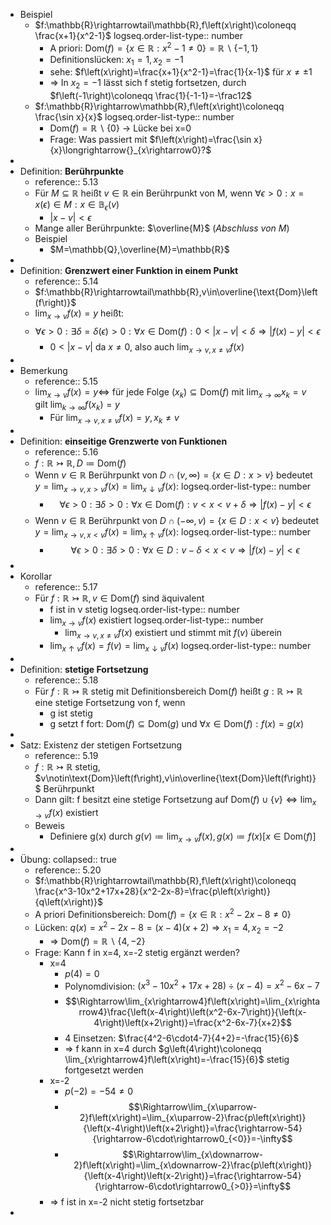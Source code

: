 - Beispiel
	- $f:\mathbb{R}\rightarrowtail\mathbb{R},f\left(x\right)\coloneqq \frac{x+1}{x^2-1}$
	  logseq.order-list-type:: number
		- A priori: $\text{Dom}\left(f\right)=\left\lbrace x\in\mathbb{R}:x^2-1\neq0\right\rbrace=\mathbb{R}\backslash\left\lbrace-1,1\right\rbrace$
		- Definitionslücken: $x_1=1,x_2=-1$
		- sehe: $f\left(x\right)=\frac{x+1}{x^2-1}=\frac{1}{x-1}$ für $x\neq\pm1$
		- => In $x_2=-1$ lässt sich f stetig fortsetzen, durch $f\left(-1\right)\coloneqq \frac{1}{-1-1}=-\frac12$
	- $f:\mathbb{R}\rightarrow\mathbb{R},f\left(x\right)\coloneqq \frac{\sin x}{x}$
	  logseq.order-list-type:: number
		- $\text{Dom}\left(f\right)=\mathbb{R}\backslash\left\lbrace0\right\rbrace$ -> Lücke bei x=0
		- Frage: Was passiert mit $f\left(x\right)=\frac{\sin x}{x}\longrightarrow{}_{x\rightarrow0}?$
-
- Definition: **Berührpunkte**
	- reference:: 5.13
	- Für $M\subseteq\mathbb{R}$ heißt $v\in\mathbb{R}$ ein Berührpunkt von M, wenn $\forall\epsilon>0:x=x\left(\epsilon\right)\in M:x\in\mathbb{B}_{\epsilon}\left(v\right)$
		- $\left|x-v\right|<\epsilon$
	- Mange aller Berührpunkte: $\overline{M}$ (*Abschluss von M*)
	- Beispiel
		- $M=\mathbb{Q},\overline{M}=\mathbb{R}$
-
- Definition: **Grenzwert einer Funktion in einem Punkt**
	- reference:: 5.14
	- $f:\mathbb{R}\rightarrowtail\mathbb{R},v\in\overline{\text{Dom}\left(f\right)}$
	- $\lim_{x\rightarrow v}f\left(x\right)=y$ heißt:
	- $$\forall\epsilon>0:\exists\delta=\delta\left(\epsilon\right)>0:\forall x\in\text{Dom}\left(f\right):0<\left|x-v\right|<\delta\Rightarrow\left|f\left(x\right)-y\right|<\epsilon$$
		- $0<\left|x-v\right|$ da $x\neq0$, also auch $\lim_{x\rightarrow v,x\neq v}f\left(x\right)$
-
- Bemerkung
	- reference:: 5.15
	- $\lim_{x\rightarrow v}f\left(x\right)=y\Leftrightarrow$ für jede Folge $\left(x_{k}\right)\subseteq\text{Dom}\left(f\right)$ mit $\lim_{x\rightarrow\infty}x_{k}=v$ gilt $\lim_{k\rightarrow\infty}f\left(x_{k}\right)=y$
		- Für $\lim_{x\rightarrow v,x\neq v}f\left(x\right)=y,x_{k}\neq v$
-
- Definition: **einseitige Grenzwerte von Funktionen**
	- reference:: 5.16
	- $f:\mathbb{R}\rightarrowtail\mathbb{R},D\coloneqq \text{Dom}\left(f\right)$
	- Wenn $v\in\mathbb{R}$ Berührpunkt von $D\cap\left(v,\infty\right)=\left\lbrace x\in D:x>v\right\rbrace$ bedeutet $y=\lim_{x\rightarrow v,x>v}f\left(x\right)=\lim_{x\downarrow v}f\left(x\right)$:
	  logseq.order-list-type:: number
		- $$\forall\epsilon>0:\exists\delta>0:\forall x\in\text{Dom}\left(f\right):v<x<v+\delta\Rightarrow\left|f\left(x\right)-y\right|<\epsilon$$
	- Wenn $v\in\mathbb{R}$ Berührpunkt von $D\cap\left(-\infty,v\right)=\left\lbrace x\in D:x<v\right\rbrace$ bedeutet $y=\lim_{x\rightarrow v,x<v}f\left(x\right)=\lim_{x\uparrow v}f\left(x\right)$:
	  logseq.order-list-type:: number
		- $$\forall\epsilon>0:\exists\delta>0:\forall x\in D:v-\delta<x<v\Rightarrow\left|f\left(x\right)-y\right|<\epsilon$$
-
- Korollar
	- reference:: 5.17
	- Für $f:\mathbb{R}\rightarrowtail\mathbb{R},v\in\text{Dom}\left(f\right)$ sind äquivalent
		- f ist in v stetig
		  logseq.order-list-type:: number
		- $\lim_{x\rightarrow v}f\left(x\right)$ existiert
		  logseq.order-list-type:: number
			- $\lim_{x\rightarrow v,x\neq v}f\left(x\right)$ existiert und stimmt mit $f\left(v\right)$ überein
		- $\lim_{x\uparrow v}f\left(x\right)=f\left(v\right)=\lim_{x\downarrow v}f\left(x\right)$
		  logseq.order-list-type:: number
-
- Definition: **stetige Fortsetzung**
	- reference:: 5.18
	- Für $f:\mathbb{R}\rightarrowtail\mathbb{R}$ stetig mit Definitionsbereich $\text{Dom}\left(f\right)$ heißt $g:\mathbb{R}\rightarrowtail\mathbb{R}$ eine stetige Fortsetzung von f, wenn
		- g ist stetig
		- g setzt f fort: $\text{Dom}\left(f\right)\subseteq\text{Dom}\left(g\right)$ und $\forall x\in\text{Dom}\left(f\right):f\left(x\right)=g\left(x\right)$
-
- Satz: Existenz der stetigen Fortsetzung
	- reference:: 5.19
	- $f:\mathbb{R}\rightarrowtail\mathbb{R}$ stetig, $v\notin\text{Dom}\left(f\right),v\in\overline{\text{Dom}\left(f\right)}$ Berührpunkt
	- Dann gilt: f besitzt eine stetige Fortsetzung auf $\text{Dom}\left(f\right)\cup\left\lbrace v\right\rbrace\Leftrightarrow\lim_{x\rightarrow v}f\left(x\right)$ existiert
	- Beweis
		- Definiere g(x) durch $g\left(v\right)\coloneqq \lim_{x\rightarrow v}f\left(x\right),g\left(x\right)\coloneqq f\left(x\right)\left\lbrack x\in\text{Dom}\left(f\right)\right\rbrack$
-
- Übung:
  collapsed:: true
	- reference:: 5.20
	- $f:\mathbb{R}\rightarrowtail\mathbb{R},f\left(x\right)\coloneqq \frac{x^3-10x^2+17x+28}{x^2-2x-8}=\frac{p\left(x\right)}{q\left(x\right)}$
	- A priori Definitionsbereich: $\text{Dom}\left(f\right)=\left\lbrace x\in\mathbb{R}:x^2-2x-8\neq0\right\rbrace$
	- Lücken: $q\left(x\right)=x^2-2x-8=\left(x-4\right)\left(x+2\right)\Rightarrow x_1=4,x_2=-2$
		- => $\text{Dom}\left(f\right)=\mathbb{R}\backslash\left\lbrace4,-2\right\rbrace$
	- Frage: Kann f in x=4, x=-2 stetig ergänzt werden?
		- x=4
			- $p\left(4\right)=0$
			- Polynomdivision: $\left(x^3-10x^2+17x+28\right)\div\left(x-4\right)=x^2-6x-7$
			- $$\Rightarrow\lim_{x\rightarrow4}f\left(x\right)=\lim_{x\rightarrow4}\frac{\left(x-4\right)\left(x^2-6x-7\right)}{\left(x-4\right)\left(x+2\right)}=\frac{x^2-6x-7}{x+2}$$
			- 4 Einsetzen: $\frac{4^2-6\cdot4-7}{4+2}=-\frac{15}{6}$
			- => f kann in x=4 durch $g\left(4\right)\coloneqq \lim_{x\rightarrow4}f\left(x\right)=-\frac{15}{6}$ stetig fortgesetzt werden
		- x=-2
			- $p\left(-2\right)=-54\neq0$
			- $$\Rightarrow\lim_{x\uparrow-2}f\left(x\right)=\lim_{x\uparrow-2}\frac{p\left(x\right)}{\left(x-4\right)\left(x+2\right)}=\frac{\rightarrow-54}{\rightarrow-6\cdot\rightarrow0_{<0}}=-\infty$$
			- $$\Rightarrow\lim_{x\downarrow-2}f\left(x\right)=\lim_{x\downarrow-2}\frac{p\left(x\right)}{\left(x-4\right)\left(x-2\right)}=\frac{\rightarrow-54}{\rightarrow-6\cdot\rightarrow0_{>0}}=\infty$$
		- => f ist in x=-2 nicht stetig fortsetzbar
-